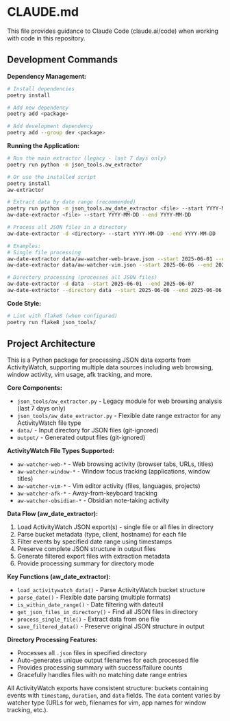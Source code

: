 # CLAUDE.md

This file provides guidance to Claude Code (claude.ai/code) when working with code in this repository.

## Development Commands

**Dependency Management:**
```bash
# Install dependencies
poetry install

# Add new dependency
poetry add <package>

# Add development dependency
poetry add --group dev <package>
```

**Running the Application:**
```bash
# Run the main extractor (legacy - last 7 days only)
poetry run python -m json_tools.aw_extractor

# Or use the installed script
poetry install
aw-extractor

# Extract data by date range (recommended)
poetry run python -m json_tools.aw_date_extractor <file> --start YYYY-MM-DD --end YYYY-MM-DD
aw-date-extractor <file> --start YYYY-MM-DD --end YYYY-MM-DD

# Process all JSON files in a directory
aw-date-extractor -d <directory> --start YYYY-MM-DD --end YYYY-MM-DD

# Examples:
# Single file processing
aw-date-extractor data/aw-watcher-web-brave.json --start 2025-06-01 --end 2025-06-07
aw-date-extractor data/aw-watcher-vim.json --start 2025-06-06 --end 2025-06-06 --output custom.json

# Directory processing (processes all JSON files)
aw-date-extractor -d data --start 2025-06-01 --end 2025-06-07
aw-date-extractor --directory data --start 2025-06-06 --end 2025-06-06
```

**Code Style:**
```bash
# Lint with flake8 (when configured)
poetry run flake8 json_tools/
```

## Project Architecture

This is a Python package for processing JSON data exports from ActivityWatch, supporting multiple data sources including web browsing, window activity, vim usage, afk tracking, and more.

**Core Components:**
- `json_tools/aw_extractor.py` - Legacy module for web browsing analysis (last 7 days only)
- `json_tools/aw_date_extractor.py` - Flexible date range extractor for any ActivityWatch file type
- `data/` - Input directory for JSON files (git-ignored)  
- `output/` - Generated output files (git-ignored)

**ActivityWatch File Types Supported:**
- `aw-watcher-web-*` - Web browsing activity (browser tabs, URLs, titles)
- `aw-watcher-window-*` - Window focus tracking (applications, window titles)
- `aw-watcher-vim-*` - Vim editor activity (files, languages, projects)
- `aw-watcher-afk-*` - Away-from-keyboard tracking
- `aw-watcher-obsidian-*` - Obsidian note-taking activity

**Data Flow (aw_date_extractor):**
1. Load ActivityWatch JSON export(s) - single file or all files in directory
2. Parse bucket metadata (type, client, hostname) for each file
3. Filter events by specified date range using timestamps
4. Preserve complete JSON structure in output files
5. Generate filtered export files with extraction metadata
6. Provide processing summary for directory mode

**Key Functions (aw_date_extractor):**
- `load_activitywatch_data()` - Parse ActivityWatch bucket structure
- `parse_date()` - Flexible date parsing (multiple formats)
- `is_within_date_range()` - Date filtering with dateutil
- `get_json_files_in_directory()` - Find all JSON files in directory
- `process_single_file()` - Extract data from one file
- `save_filtered_data()` - Preserve original JSON structure in output

**Directory Processing Features:**
- Processes all `.json` files in specified directory
- Auto-generates unique output filenames for each processed file
- Provides processing summary with success/failure counts
- Gracefully handles files with no matching date range entries

All ActivityWatch exports have consistent structure: buckets containing events with `timestamp`, `duration`, and `data` fields. The `data` content varies by watcher type (URLs for web, filenames for vim, app names for window tracking, etc.).